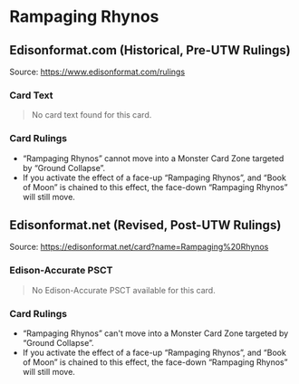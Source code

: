 # Rampaging Rhynos

## Edisonformat.com (Historical, Pre-UTW Rulings)

Source: https://www.edisonformat.com/rulings

### Card Text

> No card text found for this card.

### Card Rulings

*   “Rampaging Rhynos” cannot move into a Monster Card Zone targeted by “Ground Collapse”.
*   If you activate the effect of a face-up “Rampaging Rhynos”, and “Book of Moon” is chained to this effect, the face-down “Rampaging Rhynos” will still move.

## Edisonformat.net (Revised, Post-UTW Rulings)

Source: https://edisonformat.net/card?name=Rampaging%20Rhynos

### Edison-Accurate PSCT

> No Edison-Accurate PSCT available for this card.

### Card Rulings

*   “Rampaging Rhynos” can't move into a Monster Card Zone targeted by “Ground Collapse”.
*   If you activate the effect of a face-up “Rampaging Rhynos”, and “Book of Moon” is chained to this effect, the face-down “Rampaging Rhynos” will still move.
            